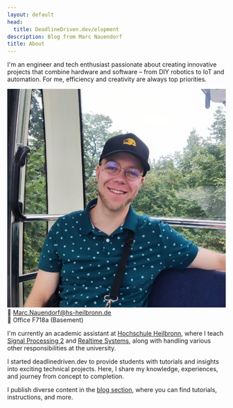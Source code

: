 ```yaml
---
layout: default
head:
  title: DeadlineDriven.dev/elopment
description: Blog from Marc Nauendorf
title: About
---
```


<div class="profile-container">
  <div class="profile-content">
    <div class="textbox textbox--secondary">
      <p>I'm an engineer and tech enthusiast passionate about creating innovative projects that combine hardware and software – from DIY robotics to IoT and automation. For me, efficiency and creativity are always top priorities.</p>
    </div>
  </div>

  <div class="profile-card">
    <div class="profile-card__image">
      <img src="https://github.com/Nr44suessauer/nr44suessauer.github.io/blob/main/nuxt-app/assets/pictures/mePic.jpg?raw=true" alt="Marc Nauendorf">
    </div>
    <div class="profile-card__info">
      <div class="profile-card__contact-item">
        <span class="profile-card__icon">📧</span>
        <span class="profile-card__text"><a href="mailto:Marc.Nauendorf@hs-heilbronn.de?subject=Anfrage%20von%20der%20Website">Marc.Nauendorf@hs-heilbronn.de</a></span>
      </div>
      <div class="profile-card__contact-item">
        <span class="profile-card__icon">📍</span>
        <span class="profile-card__text">Office F718a (Basement)</span>
      </div>
    </div>

  </div>
</div>

<div class="textbox textbox--primary">
  <p>I'm currently an academic assistant at <a href="https://www.hs-heilbronn.de/en">Hochschule Heilbronn</a>, where I teach <a href="/articles/messparkour-sv2">Signal Processing 2</a> and <a href="/articles/realtime-systems">Realtime Systems</a>, along with handling various other responsibilities at the university.</p>
  
  <p>I started deadlinedriven.dev to provide students with tutorials and insights into exciting technical projects. Here, I share my knowledge, experiences, and journey from concept to completion.</p>
  
  <p>I publish diverse content in the <a href="/articles">blog section</a>, where you can find tutorials, instructions, and more.</p>
</div>
